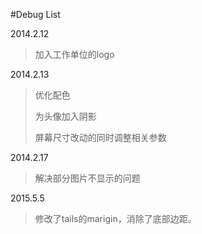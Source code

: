 #Debug List


2014.2.12
>加入工作单位的logo

2014.2.13
>优化配色
>
>为头像加入阴影
>
>屏幕尺寸改动的同时调整相关参数

2014.2.17
>解决部分图片不显示的问题

2015.5.5
>修改了tails的marigin，消除了底部边距。
